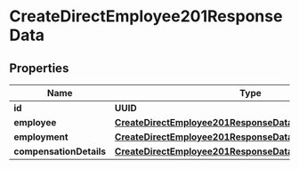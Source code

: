 

# CreateDirectEmployee201ResponseData


## Properties

| Name | Type | Description | Notes |
|------------ | ------------- | ------------- | -------------|
|**id** | **UUID** |  |  |
|**employee** | [**CreateDirectEmployee201ResponseDataEmployee**](CreateDirectEmployee201ResponseDataEmployee.md) |  |  |
|**employment** | [**CreateDirectEmployee201ResponseDataEmployment**](CreateDirectEmployee201ResponseDataEmployment.md) |  |  |
|**compensationDetails** | [**CreateDirectEmployee201ResponseDataCompensationDetails**](CreateDirectEmployee201ResponseDataCompensationDetails.md) |  |  |



